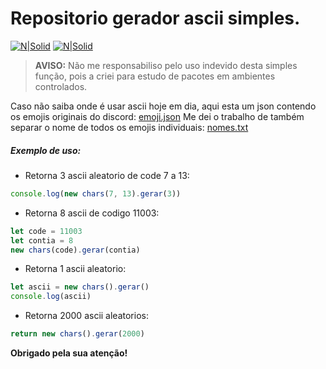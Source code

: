 # Repositorio gerador ascii simples.

[![N|Solid](https://cdn.discordapp.com/attachments/631607183301148672/724397007170568313/paypal.png)](https://www.paypal.com/cgi-bin/webscr?cmd=_donations&business=fabinhoec2210@gmail.com&item_name=F%C3%A1bio&currency_code=BRL)  [![N|Solid](https://cdn.discordapp.com/attachments/631607183301148672/724397005543178270/picpay.png)](https://app.picpay.com/user/smuu)

> **AVISO:** Não me responsabiliso pelo uso indevido desta simples função, pois a criei para estudo de pacotes em ambientes controlados.


Caso não saiba onde é usar ascii hoje em dia, aqui esta um json contendo os emojis originais do discord: [emoji.json](/emoji.json)
Me dei o trabalho de também separar o nome de todos os emojis individuais: [nomes.txt](/nomes.txt)

##### Exemplo de uso:
- Retorna 3 ascii aleatorio de code 7 a 13:
```js
console.log(new chars(7, 13).gerar(3))
```


- Retorna 8 ascii de codigo 11003:
```js
let code = 11003
let contia = 8
new chars(code).gerar(contia)
```
- Retorna 1 ascii aleatorio:
```js
let ascii = new chars().gerar()
console.log(ascii)
```
- Retorna 2000 ascii aleatorios:
```js
return new chars().gerar(2000)
```

**Obrigado pela sua atenção!**
	
